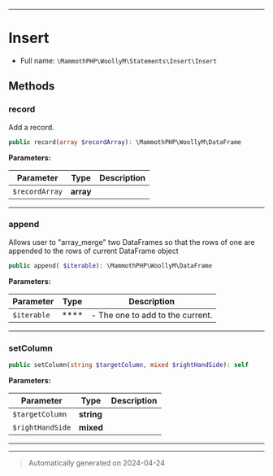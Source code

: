 ***

# Insert





* Full name: `\MammothPHP\WoollyM\Statements\Insert\Insert`




## Methods


### record

Add a record.

```php
public record(array $recordArray): \MammothPHP\WoollyM\DataFrame
```








**Parameters:**

| Parameter | Type | Description |
|-----------|------|-------------|
| `$recordArray` | **array** |  |





***

### append

Allows user to "array_merge" two DataFrames so that the rows of one are appended to the rows of current DataFrame object

```php
public append( $iterable): \MammothPHP\WoollyM\DataFrame
```








**Parameters:**

| Parameter | Type | Description |
|-----------|------|-------------|
| `$iterable` | **** | - The one to add to the current. |





***

### setColumn



```php
public setColumn(string $targetColumn, mixed $rightHandSide): self
```








**Parameters:**

| Parameter | Type | Description |
|-----------|------|-------------|
| `$targetColumn` | **string** |  |
| `$rightHandSide` | **mixed** |  |





***


***
> Automatically generated on 2024-04-24
